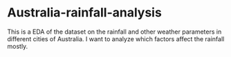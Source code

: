 # Australia-rainfall-analysis
This is a EDA of the dataset on the rainfall and other weather parameters in different cities of Australia. I want to analyze which factors affect the rainfall mostly.
